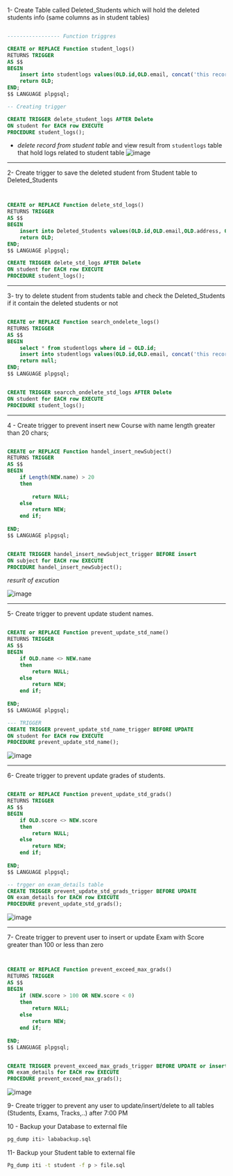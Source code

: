 1- Create Table called Deleted_Students which will hold the deleted students info (same columns as in student tables)

```SQL

----------------- Function triggres

CREATE or REPLACE Function student_logs()
RETURNS TRIGGER 
AS $$
BEGIN
    insert into studentlogs values(OLD.id,OLD.email, concat('this record was found at',now()));
    return OLD; 
END;
$$ LANGUAGE plpgsql;

-- Creating trigger

CREATE TRIGGER delete_student_logs AFTER Delete
ON student for EACH row EXECUTE
PROCEDURE student_logs();
```

- _delete record from student table_ and view result from `studentlogs` table that hold logs related to student table
![image](https://user-images.githubusercontent.com/52299389/218282636-28593bf6-3335-47d4-b619-54ac9e8fbd83.png)

---

2- Create trigger to save the deleted student from Student table to
Deleted_Students

```sql


CREATE or REPLACE Function delete_std_logs()
RETURNS TRIGGER 
AS $$
BEGIN
    insert into Deleted_Students values(OLD.id,OLD.email,OLD.address, OLD.Track_id);
    return OLD; 
END;
$$ LANGUAGE plpgsql;

CREATE TRIGGER delete_std_logs AFTER Delete
ON student for EACH row EXECUTE
PROCEDURE student_logs();
```

--- 

3- try to delete student from students table and check the
Deleted_Students if it contain the deleted students or not

```sql

CREATE or REPLACE Function search_ondelete_logs()
RETURNS TRIGGER 
AS $$
BEGIN
    select * from studentlogs where id = OLD.id;
    insert into studentlogs values(OLD.id,OLD.email, concat('this record was found at',now()));
    return null; 
END;
$$ LANGUAGE plpgsql;


CREATE TRIGGER searcch_ondelete_std_logs AFTER Delete
ON student for EACH row EXECUTE
PROCEDURE student_logs();


```

---

4 - Create trigger to prevent insert new Course with name length greater
than 20 chars;

```sql

CREATE or REPLACE Function handel_insert_newSubject()
RETURNS TRIGGER
AS $$ 
BEGIN
    if Length(NEW.name) > 20
    then 
    
        return NULL;
    else 
        return NEW;
    end if;
    
END;
$$ LANGUAGE plpgsql;


CREATE TRIGGER handel_insert_newSubject_trigger BEFORE insert
ON subject for EACH row EXECUTE
PROCEDURE handel_insert_newSubject();


```

_resurlt of excution_

![image](https://user-images.githubusercontent.com/52299389/218283543-0ffd17e2-2df1-41a6-9a69-2b0a28fcae42.png)


----

5- Create trigger to prevent update student names.

```SQL

CREATE or REPLACE Function prevent_update_std_name()
RETURNS TRIGGER
AS $$ 
BEGIN
    if OLD.name <> NEW.name 
    then 
        return NULL;
    else 
        return NEW;
    end if;
    
END;
$$ LANGUAGE plpgsql;

--- TRIGGER
CREATE TRIGGER prevent_update_std_name_trigger BEFORE UPDATE
ON student for EACH row EXECUTE
PROCEDURE prevent_update_std_name();

```

![image](https://user-images.githubusercontent.com/52299389/218283656-4ee55353-af03-4d9d-833d-61b32e7b4a86.png)


---

6- Create trigger to prevent update grades of students.

```sql

CREATE or REPLACE Function prevent_update_std_grads()
RETURNS TRIGGER
AS $$ 
BEGIN
    if OLD.score <> NEW.score 
    then 
        return NULL;
    else 
        return NEW;
    end if;
    
END;
$$ LANGUAGE plpgsql;

-- trgger on exam_details table
CREATE TRIGGER prevent_update_std_grads_trigger BEFORE UPDATE
ON exam_details for EACH row EXECUTE
PROCEDURE prevent_update_std_grads();

```

![image](https://user-images.githubusercontent.com/52299389/218283757-6cac95b8-8ecb-4dad-9b72-c7dad93540f1.png)


--- 

7- Create trigger to prevent user to insert or update Exam with Score
greater than 100 or less than zero

```SQL


CREATE or REPLACE Function prevent_exceed_max_grads()
RETURNS TRIGGER
AS $$ 
BEGIN
    if (NEW.score > 100 OR NEW.score < 0) 
    then 
        return NULL;
    else 
        return NEW;
    end if;
    
END;
$$ LANGUAGE plpgsql;


CREATE TRIGGER prevent_exceed_max_grads_trigger BEFORE UPDATE or insert
ON exam_details for EACH row EXECUTE
PROCEDURE prevent_exceed_max_grads();

```
![image](https://user-images.githubusercontent.com/52299389/218283910-56ba1f4d-75eb-41c7-89a1-2fdf4af37d95.png)


9- Create trigger to prevent any user to update/insert/delete to all
tables (Students, Exams, Tracks,..) after 7:00 PM


10 - Backup your Database to external file

```sh
pg_dump iti> lababackup.sql
```


11-  Backup your Student table to external file

```sh
Pg_dump iti -t student -f p > file.sql
```
